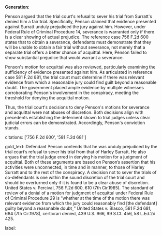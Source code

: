 **Generation:**


Penson argued that the trial court's refusal to sever his trial from Surratt's denied him a fair trial. Specifically, Penson claimed that evidence presented against Surratt unduly prejudiced the jury against him. However, under Federal Rule of Criminal Procedure 14, severance is warranted only if there is a clear showing of actual prejudice. The reference case 756 F.2d 600 states that to obtain a severance, defendants must demonstrate that they will be unable to obtain a fair trial without severance, not merely that a separate trial offers a better chance of acquittal. Here, Penson failed to show substantial prejudice that would warrant a severance. 

Penson's motion for acquittal was also reviewed, particularly examining the sufficiency of evidence presented against him. As articulated in reference case 581 F.2d 681, the trial court must determine if there was relevant evidence from which a reasonable jury could find guilt beyond a reasonable doubt. The government placed ample evidence by multiple witnesses corroborating Penson's involvement in the conspiracy, meeting the threshold for denying the acquittal motion. 

Thus, the trial court's decisions to deny Penson's motions for severance and acquittal were not abuses of discretion. Both decisions align with precedents establishing the deferment shown to trial judges unless clear judicial errors can be demonstrated. Accordingly, Penson's conviction stands.


citations: ['756 F.2d 600', '581 F.2d 681']

gold_text: Defendant Penson contends that he was unduly prejudiced by the trial court’s refusal to sever his trial from that of Harley Surratt. He also argues that the trial judge erred in denying his motion for a judgment of acquittal. Both of these arguments are based on Penson’s assertion that his activities were unconnected, in time and in manner, to those of Harley Surratt and to the rest of the conspiracy. A decision not to sever the trials of co-defendants is one within the sound discretion of the trial court and should be overturned only if it is found to be a clear abuse of discretion. United States v. Percival, 756 F.2d 600, 610 (7th Cir.1985). The standard of review of a denial of a motion for judgment of acquittal under Federal Rule of Criminal Procedure 29 is “whether at the time of the motion there was relevant evidence from which the jury could reasonably find [the defendant] guilty beyond a reasonable doubt_” United States v. Blasco, 581 F.2d 681, 684 (7th Cir.1978), certiorari denied, 439 U.S. 966, 99 S.Ct. 456, 58 L.Ed.2d 425.

label: 